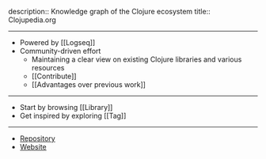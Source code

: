 description:: Knowledge graph of the Clojure ecosystem
title:: Clojupedia.org

- ---
- Powered by [[Logseq]]
- Community-driven effort
	- Maintaining a clear view on existing Clojure libraries and various resources
	- [[Contribute]]
	- [[Advantages over previous work]]
- ---
- Start by browsing [[Library]]
- Get inspired by exploring [[Tag]]
- ---
- [Repository](https://github.com/clojupedia/clojupedia.org)
- [Website](https://clojupedia.org)
